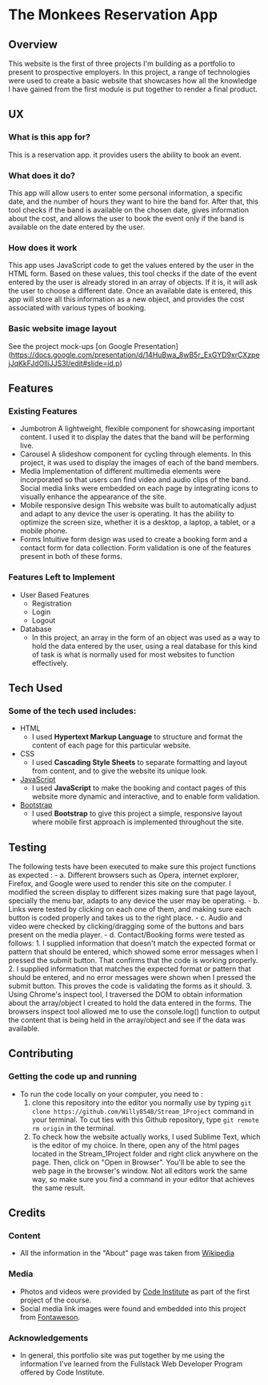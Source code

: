 # The Monkees Reservation App
## Overview
This website is the first of three projects I'm building as a portfolio to present to prospective employers. In this project, a range of technologies were used to create a basic website that showcases how all the knowledge I have gained from the first module is put together to render a final product.
## UX
### What is this app for?
This is a reservation app. it provides users the ability to book an event.
### What does it do?
This app will allow users to enter some personal information, a specific date, and the number of hours they want to hire the band for. After that, this tool checks if the band is available on the chosen date, gives information about the cost, and allows the user to book the event only if the band is available on the date entered by the user.
### How does it work
This app uses JavaScript code to get the values entered by the user in the HTML form. Based on these values, this tool checks if the date of the event entered by the user is already stored in an array of objects. If it is, it will ask the user to choose a different date. Once an available date is entered, this app will store all this information as a new object, and provides the cost associated with various types of booking.
### Basic website image layout
See the project mock-ups [on Google Presentation]
(https://docs.google.com/presentation/d/14HuBwa_8wB5r_ExGYD9xrCXzpejJqKkFJdOlliJJS3I/edit#slide=id.p)
## Features
### Existing Features
- Jumbotron
	A lightweight, flexible component for showcasing important content. I used it to display the dates that the band will be performing live.
- Carousel
	A slideshow component for cycling through elements. In this project, it was used to display the images of each of the band members.
- Media
	Implementation of different multimedia elements were incorporated so that users can find video and audio clips of the band.
	Social media links were embedded on each page by integrating icons to visually enhance the appearance of the site.
- Mobile responsive design
	This website was built to automatically adjust and adapt to any device the user is operating. It has the ability to optimize the screen size, whether it is a desktop, a laptop, a tablet, or a mobile phone.
- Forms
	Intuitive form design was used to create a booking form and a contact form for data collection. Form validation is one of the features present in both of these forms.

### Features Left to Implement
- User Based Features
	- Registration
	- Login
	- Logout
- Database
	- In this project, an array in the form of an object was used as a way to hold the data entered by the user, using a real database for this kind of task is what is normally used for most websites to function effectively.

## Tech Used
### Some of the tech used includes:
- HTML
	- I used **Hypertext Markup Language** to structure and format the content of each page for this particular website.
- CSS
	- I used **Cascading Style Sheets** to separate formatting and layout from content, and to give the website its unique look.
- [JavaScript](https://www.javascript.com)
	- I used **JavaScript** to make the booking and contact pages of this website more dynamic and interactive, and to enable form validation.
- [Bootstrap](https://getbootstrap.com/)
   	- I used **Bootstrap** to give this project a simple, responsive layout where mobile first approach is implemented throughout the site.
## Testing
The following tests have been executed to make sure this project functions as expected :
	- a. Different browsers such as Opera, internet explorer, Firefox, and Google were used to render this site on the computer. I modified the screen display to different sizes making sure that page layout, specially the menu bar, adapts to any device the user may be operating. 
	- b. Links were tested by clicking on each one of them, and making sure each button is coded properly and takes us to the right place.
	- c. Audio and video were checked by clicking/dragging some of the buttons and bars present on the media player.
	- d. Contact/Booking forms were tested as follows:
		1. I supplied information that doesn't match the expected format or pattern that should be entered, which showed some error messages when I pressed the submit button. That confirms that the code is working properly.
		2. I supplied information that matches the expected format or pattern that should be entered, and no error messages were shown when I pressed the submit button. This proves the code is validating the forms as it should.
		3. Using Chrome's inspect tool, I traversed the DOM to obtain information about the array/object I created to hold the data entered in the forms. The browsers inspect tool allowed me to use the console.log() function to output the content that is being held in the array/object and see if the data was available. 

## Contributing
### Getting the code up and running
- To run the code locally on your computer, you need to :
	1. clone this repository into the editor you normally use by typing ```git clone https://github.com/Willy854B/Stream_1Project``` command in your terminal. To cut ties with this Github repository, type ```git remote rm origin``` in the terminal.
	2. To check how the website actually works, I used Sublime Text, which is the editor of my choice. In there, open any of the html pages located in the Stream_1Project folder and right click anywhere on the page. Then, click on "Open in Browser". You'll be able to see the web page in the browser's window. Not all editors work the same way, so make sure you find a command in your editor that achieves the same result. 
## Credits
### Content
- All the information in the "About" page was taken from [Wikipedia](https://en.wikipedia.org/w/index.php?title=Special:Search&search=the+monkees&fulltext=1&profile=default&ns0=1)

### Media
- Photos and videos were provided by [Code Institute](https://codeinstitute.net) as part of the first project of the course.
- Social media link images were found and embedded into this project from [Fontaweson](https://codeinstitute.net).

### Acknowledgements
- In general, this portfolio site was put together by me using the information I've learned from the Fullstack Web Developer Program offered by Code Institute.   
